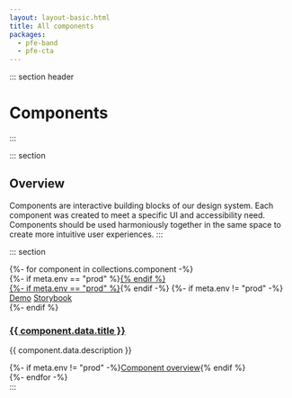 ```yaml
---
layout: layout-basic.html
title: All components
packages:
  - pfe-band
  - pfe-cta
---
```


::: section header
# Components
:::

::: section
## Overview
Components are interactive building blocks of our design system. Each component was created to meet a specific UI and accessibility need. Components should be used harmoniously together in the same space to create more intuitive user experiences.
:::

::: section
<div class="pfe-l-grid pfe-m-gutters pfe-m-all-6-col">
  {%- for component in collections.component -%}
    <div class="component-preview">
      <div class="component-preview--container">
      {%- if meta.env == "prod" %}<a href="{{ component.url }}" aria-label="{{ component.data.title }}">{% endif %}
        <div class="preview-image" style="background-image: url({{ component.url }}/preview.png);"></div>
      {%- if meta.env == "prod" %}</a>{% endif -%}
        {%- if meta.env != "prod" -%}
          <div class="overlay">
            <pfe-cta priority="secondary" variant="wind"><a href="../elements/{{ component.data.package }}/demo">Demo</a></pfe-cta> 
            <a href="../storybook/?path=/story/{{ component.data.title | downcase }}--{{ component.data.package }}">Storybook</a>
          </div>
        {%- endif %}
      </div>
      <h3>
        <a href="{{ component.url }}">{{ component.data.title }}</a>
      </h3>
      <p>{{ component.data.description }}</p>
      {%- if meta.env != "prod" -%}<pfe-cta><a href="{{ component.url }}">Component overview</a></pfe-cta>{% endif %}
    </div>
  {%- endfor -%}
</div>
:::